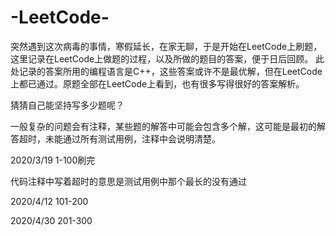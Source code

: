 # -LeetCode-
突然遇到这次病毒的事情，寒假延长，在家无聊，于是开始在LeetCode上刷题，这里记录在LeetCode上做题的过程，以及所做的题目的答案，便于日后回顾。
此处记录的答案所用的编程语言是C++，这些答案或许不是最优解，但在LeetCode上都已通过。原题全部在LeetCode上看到，也有很多写得很好的答案解析。

猜猜自己能坚持写多少题呢？

一般复杂的问题会有注释，某些题的解答中可能会包含多个解，这可能是最初的解答超时，未能通过所有测试用例，注释中会说明清楚。

2020/3/19 1-100刷完

代码注释中写着超时的意思是测试用例中那个最长的没有通过

2020/4/12 101-200

2020/4/30 201-300

